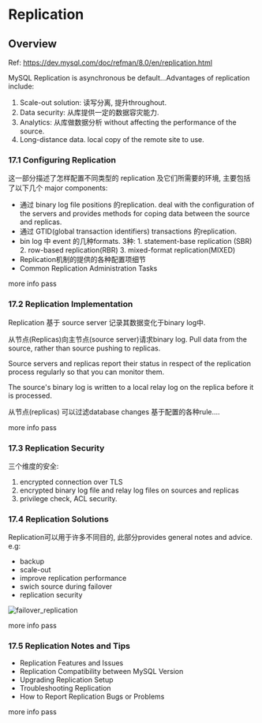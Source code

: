 # Replication

## Overview

Ref: https://dev.mysql.com/doc/refman/8.0/en/replication.html

MySQL Replication is asynchronous be default...Advantages of replication include:

1. Scale-out solution: 读写分离, 提升throughout.
2. Data security: 从库提供一定的数据容灾能力.
3. Analytics: 从库做数据分析 without affecting the performance of the source.
4. Long-distance data. local copy of the remote site to use.

### 17.1 Configuring Replication

这一部分描述了怎样配置不同类型的 replication 及它们所需要的环境, 主要包括了以下几个 major components:

- 通过 binary log file positions 的replication. deal with the configuration of the servers and provides methods for coping data between the source and replicas.
- 通过 GTID(global transaction identifiers) transactions 的replication.
- bin log 中 event 的几种formats. 3种: 1. statement-base replication (SBR) 2. row-based replication(RBR) 3. mixed-format replication(MIXED)
- Replication机制的提供的各种配置项细节
- Common Replication Administration Tasks

more info pass

### 17.2 Replication Implementation

Replication 基于 source server 记录其数据变化于binary log中.

从节点(Replicas)向主节点(source server)请求binary log. Pull data from the source, rather than source pushing to replicas.

Source servers and replicas report their status in respect of the replication process regularly so that you can monitor them.

The source's binary log is written to a local relay log on the replica before it is processed.

从节点(replicas) 可以过滤database changes 基于配置的各种rule....

more info pass

### 17.3 Replication Security

三个维度的安全:

1. encrypted connection over TLS
2. encrypted binary log file and relay log files on sources and replicas
3. privilege check, ACL security.

### 17.4 Replication Solutions

Replication可以用于许多不同目的, 此部分provides general notes and advice. e.g:

- backup
- scale-out
- improve replication performance
- swich source during failover
- replication security

![failover_replication](https://dev.mysql.com/doc/refman/8.0/en/images/redundancy-after.png)

more info pass

### 17.5 Replication Notes and Tips

- Replication Features and Issues
- Replication Compatibility between MySQL Version
- Upgrading Replication Setup
- Troubleshooting Replication
- How to Report Replication Bugs or Problems

more info pass
